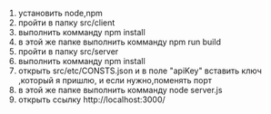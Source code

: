 1) установить node,npm
2) пройти в папку src/client
3) выполнить комманду npm install
4) в этой же папке выполнить комманду npm run build
4) пройти в папку src/server
5) выполнить комманду npm install
6) открыть src/etc/CONSTS.json и в поле "apiKey" вставить ключ ,который я пришлю, и если нужно,поменять порт
7) в этой же папкe выполнить комманду node server.js
8) открыть ссылку http://localhost:3000/
